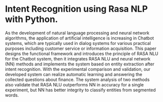 # Intent Recognition using Rasa NLP with Python.

As the development of natural language processing and neural network algorithms, the application of artificial intelligence is increasing in Chatbot systems, which are typically used in dialog systems for various practical purposes including customer service or information acquisition. This paper designs the functional framework and introduces the principle of RASA NLU for the Chatbot system, then it integrates RASA NLU and neural network (NN) methods and implements the system based on entity extraction after intent recognition. With the experimental comparison and validation, our developed system can realize automatic learning and answering the collected questions about finance. The system analysis of two methods also validate that RASA NLU outperforms NN in accuracy for a single experiment, but NN has better integrity to classify entities from segmented words.
